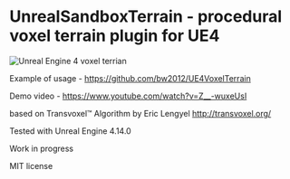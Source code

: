 # UnrealSandboxTerrain - procedural voxel terrain plugin for UE4 

![Unreal Engine 4 voxel terrian](http://media.indiedb.com/images/games/1/51/50197/ezgif.com-video-to-gif_2.gif)

Example of usage - https://github.com/bw2012/UE4VoxelTerrain

Demo video - https://www.youtube.com/watch?v=Z__-wuxeUsI 

based on Transvoxel™ Algorithm by Eric Lengyel http://transvoxel.org/ 

Tested with Unreal Engine 4.14.0

Work in progress

MIT license

